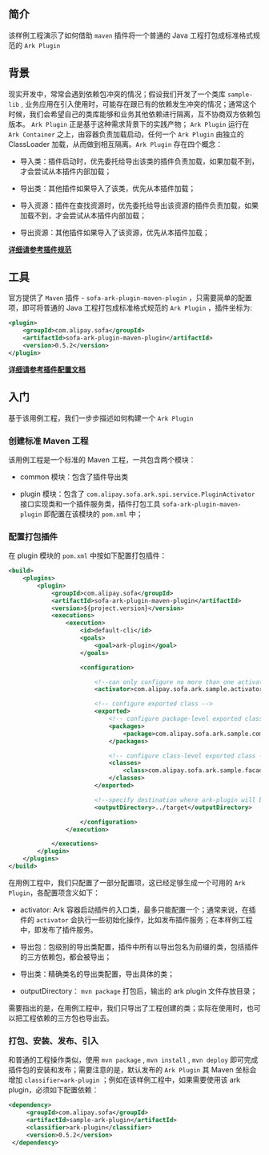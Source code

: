 ## 简介
该样例工程演示了如何借助 `maven` 插件将一个普通的 Java 工程打包成标准格式规范的 `Ark Plugin` 

## 背景
现实开发中，常常会遇到依赖包冲突的情况；假设我们开发了一个类库 `sample-lib` , 业务应用在引入使用时，可能存在跟已有的依赖发生冲突的情况；通常这个时候，我们会希望自己的类库能够和业务其他依赖进行隔离，互不协商双方依赖包版本。 `Ark Plugin` 正是基于这种需求背景下的实践产物； `Ark Plugin` 运行在 `Ark Container` 之上，由容器负责加载启动，任何一个 `Ark Plugin` 由独立的 ClassLoader 加载，从而做到相互隔离。`Ark Plugin` 存在四个概念：
* 导入类：插件启动时，优先委托给导出该类的插件负责加载，如果加载不到，才会尝试从本插件内部加载；

* 导出类：其他插件如果导入了该类，优先从本插件加载；

* 导入资源：插件在查找资源时，优先委托给导出该资源的插件负责加载，如果加载不到，才会尝试从本插件内部加载；

* 导出资源：其他插件如果导入了该资源，优先从本插件加载；


**[详细请参考插件规范](https://alipay.github.io/sofastack.github.io/docs/ark-plugin.html#插件规范)**


## 工具
官方提供了 `Maven` 插件 - `sofa-ark-plugin-maven-plugin` ，只需要简单的配置项，即可将普通的 Java 工程打包成标准格式规范的 `Ark Plugin` ，插件坐标为:

```xml
<plugin>
    <groupId>com.alipay.sofa</groupId>
    <artifactId>sofa-ark-plugin-maven-plugin</artifactId>
    <version>0.5.2</version>
</plugin>
```

**[详细请参考插件配置文档](https://alipay.github.io/sofastack.github.io/docs/ark-plugin.html#完整配置模板)**

## 入门
基于该用例工程，我们一步步描述如何构建一个 `Ark Plugin` 

### 创建标准 Maven 工程
该用例工程是一个标准的 Maven 工程，一共包含两个模块：
* common 模块：包含了插件导出类

* plugin 模块：包含了 `com.alipay.sofa.ark.spi.service.PluginActivator` 接口实现类和一个插件服务类，插件打包工具 `sofa-ark-plugin-maven-plugin` 即配置在该模块的 `pom.xml` 中；

### 配置打包插件
在 plugin 模块的 `pom.xml` 中按如下配置打包插件：

```xml
<build>
    <plugins>
        <plugin>
            <groupId>com.alipay.sofa</groupId>
            <artifactId>sofa-ark-plugin-maven-plugin</artifactId>
            <version>${project.version}</version>
            <executions>
                <execution>
                    <id>default-cli</id>
                    <goals>
                        <goal>ark-plugin</goal>
                    </goals>

                    <configuration>

                        <!--can only configure no more than one activator-->
                        <activator>com.alipay.sofa.ark.sample.activator.SamplePluginActivator</activator>

                        <!-- configure exported class -->
                        <exported>
                            <!-- configure package-level exported class-->
                            <packages>
                                <package>com.alipay.sofa.ark.sample.common</package>
                            </packages>

                            <!-- configure class-level exported class -->
                            <classes>
                                <class>com.alipay.sofa.ark.sample.facade.SamplePluginService</class>
                            </classes>
                        </exported>

                        <!--specify destination where ark-plugin will be saved, default saved to ${project.build.directory}-->
                        <outputDirectory>../target</outputDirectory>

                    </configuration>
                </execution>

            </executions>
        </plugin>
    </plugins>
</build>
```

在用例工程中，我们只配置了一部分配置项，这已经足够生成一个可用的 `Ark Plugin`，各配置项含义如下：
* activator: Ark 容器启动插件的入口类，最多只能配置一个；通常来说，在插件的 `activator` 会执行一些初始化操作，比如发布插件服务；在本样例工程中，即发布了插件服务。

* 导出包：包级别的导出类配置，插件中所有以导出包名为前缀的类，包括插件的三方依赖包，都会被导出；

* 导出类：精确类名的导出类配置，导出具体的类；

* outputDirectory： `mvn package` 打包后，输出的 ark plugin 文件存放目录；

需要指出的是，在用例工程中，我们只导出了工程创建的类；实际在使用时，也可以把工程依赖的三方包也导出去。

### 打包、安装、发布、引入
和普通的工程操作类似，使用 `mvn package` , `mvn install` , `mvn deploy` 即可完成插件包的安装和发布；需要注意的是，默认发布的 `Ark Plugin` 其 Maven 坐标会增加 `classifier=ark-plugin` ；例如在该样例工程中，如果需要使用该 ark plugin，必须如下配置依赖：

```xml
<dependency>
     <groupId>com.alipay.sofa</groupId>
     <artifactId>sample-ark-plugin</artifactId>
     <classifier>ark-plugin</classifier>
     <version>0.5.2</version>
 </dependency>
```

